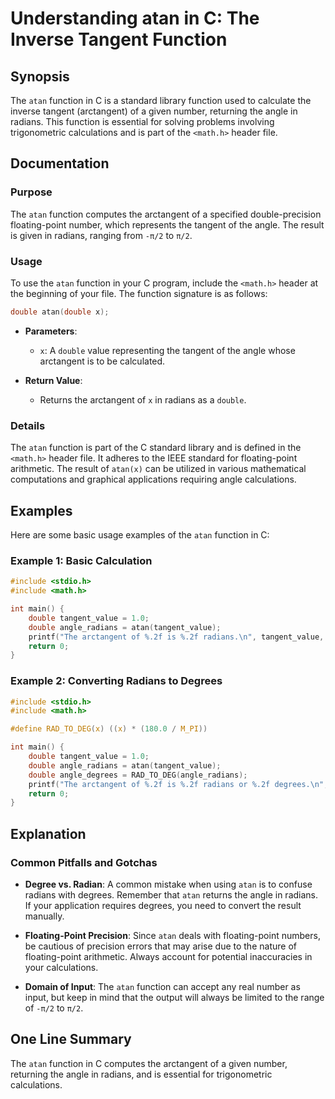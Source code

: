 <!--
Meta Description: # Understanding atan in C: The Inverse Tangent Function ## Synopsis The `atan` function in C is a standard library function used to calculate the inve...
Meta Keywords: atan, function, double, radians, arctangent
-->

# Understanding atan in C: The Inverse Tangent Function

## Synopsis
The `atan` function in C is a standard library function used to calculate the inverse tangent (arctangent) of a given number, returning the angle in radians. This function is essential for solving problems involving trigonometric calculations and is part of the `<math.h>` header file.

## Documentation
### Purpose
The `atan` function computes the arctangent of a specified double-precision floating-point number, which represents the tangent of the angle. The result is given in radians, ranging from `-π/2` to `π/2`.

### Usage
To use the `atan` function in your C program, include the `<math.h>` header at the beginning of your file. The function signature is as follows:

```c
double atan(double x);
```

- **Parameters**: 
  - `x`: A `double` value representing the tangent of the angle whose arctangent is to be calculated.

- **Return Value**: 
  - Returns the arctangent of `x` in radians as a `double`. 

### Details
The `atan` function is part of the C standard library and is defined in the `<math.h>` header file. It adheres to the IEEE standard for floating-point arithmetic. The result of `atan(x)` can be utilized in various mathematical computations and graphical applications requiring angle calculations.

## Examples
Here are some basic usage examples of the `atan` function in C:

### Example 1: Basic Calculation
```c
#include <stdio.h>
#include <math.h>

int main() {
    double tangent_value = 1.0;
    double angle_radians = atan(tangent_value);
    printf("The arctangent of %.2f is %.2f radians.\n", tangent_value, angle_radians);
    return 0;
}
```

### Example 2: Converting Radians to Degrees
```c
#include <stdio.h>
#include <math.h>

#define RAD_TO_DEG(x) ((x) * (180.0 / M_PI))

int main() {
    double tangent_value = 1.0;
    double angle_radians = atan(tangent_value);
    double angle_degrees = RAD_TO_DEG(angle_radians);
    printf("The arctangent of %.2f is %.2f radians or %.2f degrees.\n", tangent_value, angle_radians, angle_degrees);
    return 0;
}
```

## Explanation
### Common Pitfalls and Gotchas
- **Degree vs. Radian**: A common mistake when using `atan` is to confuse radians with degrees. Remember that `atan` returns the angle in radians. If your application requires degrees, you need to convert the result manually.
  
- **Floating-Point Precision**: Since `atan` deals with floating-point numbers, be cautious of precision errors that may arise due to the nature of floating-point arithmetic. Always account for potential inaccuracies in your calculations.

- **Domain of Input**: The `atan` function can accept any real number as input, but keep in mind that the output will always be limited to the range of `-π/2` to `π/2`.

## One Line Summary
The `atan` function in C computes the arctangent of a given number, returning the angle in radians, and is essential for trigonometric calculations.
